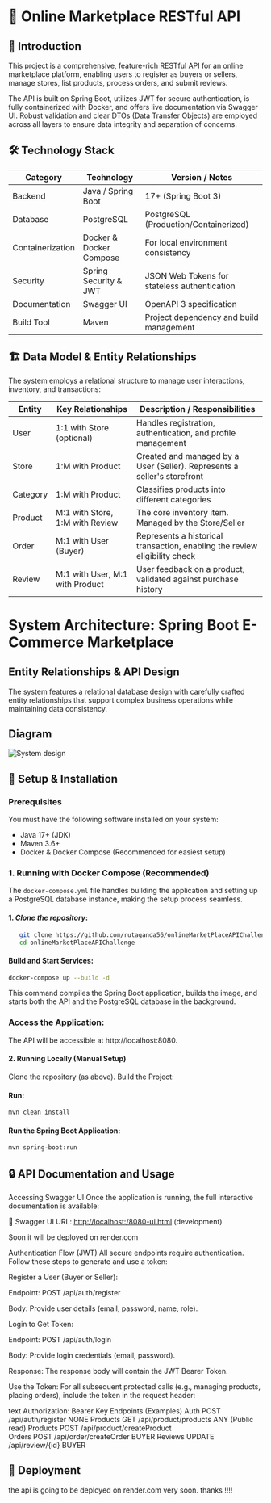 # 🚀 Online Marketplace RESTful API
## 📝 Introduction

This project is a comprehensive, feature-rich RESTful API for an online marketplace platform, enabling users to register as buyers or sellers, manage stores, list products, process orders, and submit reviews.

The API is built on Spring Boot, utilizes JWT for secure authentication, is fully containerized with Docker, and offers live documentation via Swagger UI. Robust validation and clear DTOs (Data Transfer Objects) are employed across all layers to ensure data integrity and separation of concerns.

## 🛠️ Technology Stack

| Category | Technology | Version / Notes |
|----------|------------|-----------------|
| Backend | Java / Spring Boot | 17+ (Spring Boot 3) |
| Database | PostgreSQL  | PostgreSQL (Production/Containerized)|
| Containerization | Docker & Docker Compose | For local environment consistency |
| Security | Spring Security & JWT | JSON Web Tokens for stateless authentication |
| Documentation | Swagger UI | OpenAPI 3 specification |
| Build Tool | Maven | Project dependency and build management |

## 🏗️ Data Model & Entity Relationships

The system employs a relational structure to manage user interactions, inventory, and transactions:

| Entity | Key Relationships | Description / Responsibilities |
|--------|-------------------|-------------------------------|
| User | 1:1 with Store (optional) | Handles registration, authentication, and profile management |
| Store | 1:M with Product | Created and managed by a User (Seller). Represents a seller's storefront |
| Category | 1:M with Product | Classifies products into different categories |
| Product | M:1 with Store, 1:M with Review | The core inventory item. Managed by the Store/Seller |
| Order | M:1 with User (Buyer) | Represents a historical transaction, enabling the review eligibility check |
| Review | M:1 with User, M:1 with Product | User feedback on a product, validated against purchase history |

# System Architecture: Spring Boot E-Commerce Marketplace

## Entity Relationships & API Design

The system features a relational database design with carefully crafted entity relationships that support complex business operations while maintaining data consistency.

## Diagram
![System design](https://github.com/user-attachments/assets/6a4eadd6-4adb-42f9-bdfa-caad6cc5fe7c)


## 🚀 Setup & Installation

### Prerequisites

You must have the following software installed on your system:

- Java 17+ (JDK)
- Maven 3.6+
- Docker & Docker Compose (Recommended for easiest setup)

### 1. Running with Docker Compose (Recommended)

The `docker-compose.yml` file handles building the application and setting up a PostgreSQL database instance, making the setup process seamless.

#### 1. *Clone the repository*:
```bash
   git clone https://github.com/rutaganda56/onlineMarketPlaceAPIChallenge
   cd onlineMarketPlaceAPIChallenge
```
#### Build and Start Services:
```bash
docker-compose up --build -d
```
This command compiles the Spring Boot application, builds the image, and starts both the API and the PostgreSQL database in the background.

### Access the Application:
The API will be accessible at http://localhost:8080.

#### 2. Running Locally (Manual Setup)
Clone the repository (as above).
Build the Project:
####  Run:
```bash
mvn clean install
```
#### Run the Spring Boot Application:
```bash
mvn spring-boot:run
```
## 🔒 API Documentation and Usage
Accessing Swagger UI
Once the application is running, the full interactive documentation is available:

🔗 Swagger UI URL: [http://localhost:/8080-ui.html](http://localhost:8080/swagger-ui/index.html#/) (development)

Soon it will be deployed on render.com

Authentication Flow (JWT)
All secure endpoints require authentication. Follow these steps to generate and use a token:

Register a User (Buyer or Seller):

Endpoint: POST /api/auth/register

Body: Provide user details (email, password, name, role).

Login to Get Token:

Endpoint: POST /api/auth/login

Body: Provide login credentials (email, password).

Response: The response body will contain the JWT Bearer Token.

Use the Token:
For all subsequent protected calls (e.g., managing products, placing orders), include the token in the request header:

text
Authorization: Bearer <Your JWT Token>
Key Endpoints (Examples)
Auth	POST	/api/auth/register	NONE
Products	GET	/api/product/products	ANY (Public read)
Products	POST	/api/product/createProduct	
Orders	POST	/api/order/createOrder	BUYER
Reviews	UPDATE	/api/review/{id}	BUYER

## 🚀 Deployment
the api is going to be deployed on render.com very soon. thanks !!!!




